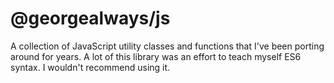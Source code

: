 @georgealways/js
================

A collection of JavaScript utility classes and functions that I've been porting around for years. A lot of this library was an effort to teach myself ES6 syntax. I wouldn't recommend using it.